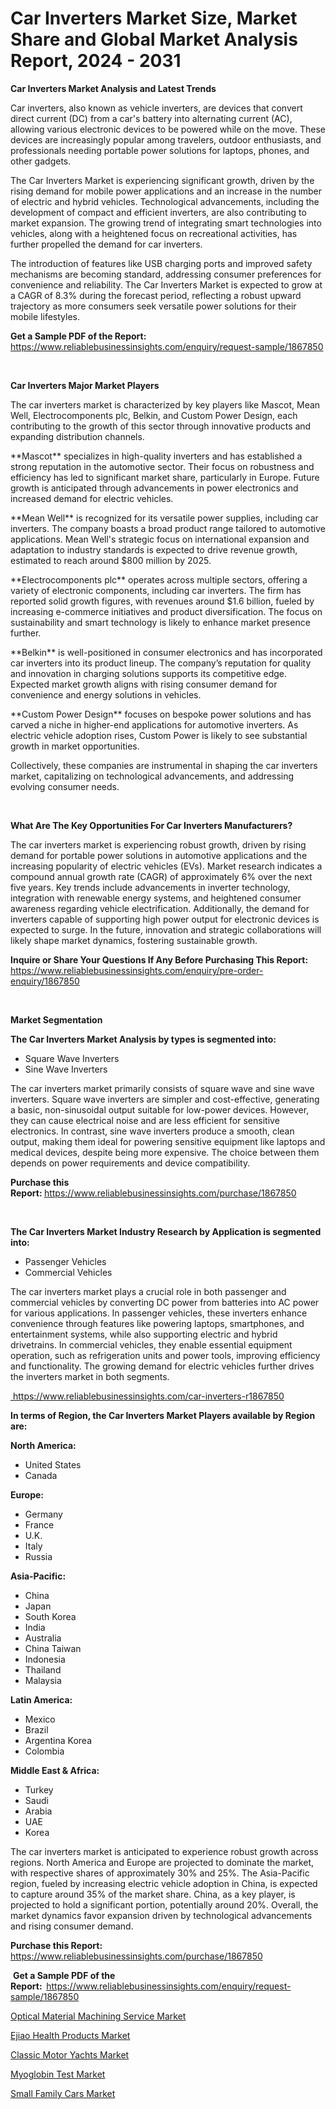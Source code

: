 <p><h1>Car Inverters Market Size, Market Share and Global Market Analysis Report, 2024 - 2031</h1></p><p><strong>Car Inverters Market Analysis and Latest Trends</strong></p>
<p><p>Car inverters, also known as vehicle inverters, are devices that convert direct current (DC) from a car's battery into alternating current (AC), allowing various electronic devices to be powered while on the move. These devices are increasingly popular among travelers, outdoor enthusiasts, and professionals needing portable power solutions for laptops, phones, and other gadgets.</p><p>The Car Inverters Market is experiencing significant growth, driven by the rising demand for mobile power applications and an increase in the number of electric and hybrid vehicles. Technological advancements, including the development of compact and efficient inverters, are also contributing to market expansion. The growing trend of integrating smart technologies into vehicles, along with a heightened focus on recreational activities, has further propelled the demand for car inverters.</p><p>The introduction of features like USB charging ports and improved safety mechanisms are becoming standard, addressing consumer preferences for convenience and reliability. The Car Inverters Market is expected to grow at a CAGR of 8.3% during the forecast period, reflecting a robust upward trajectory as more consumers seek versatile power solutions for their mobile lifestyles.</p></p>
<p><strong>Get a Sample PDF of the Report:&nbsp;</strong> <a href="https://www.reliablebusinessinsights.com/enquiry/request-sample/1867850?utm_campaign=1138&utm_medium=2&utm_source=Github&utm_content=ia&utm_term=02112024&utm_id=car-inverters">https://www.reliablebusinessinsights.com/enquiry/request-sample/1867850</a></p>
<p>&nbsp;</p>
<p><strong>Car Inverters Major Market Players</strong></p>
<p><p>The car inverters market is characterized by key players like Mascot, Mean Well, Electrocomponents plc, Belkin, and Custom Power Design, each contributing to the growth of this sector through innovative products and expanding distribution channels.</p><p>**Mascot** specializes in high-quality inverters and has established a strong reputation in the automotive sector. Their focus on robustness and efficiency has led to significant market share, particularly in Europe. Future growth is anticipated through advancements in power electronics and increased demand for electric vehicles.</p><p>**Mean Well** is recognized for its versatile power supplies, including car inverters. The company boasts a broad product range tailored to automotive applications. Mean Well's strategic focus on international expansion and adaptation to industry standards is expected to drive revenue growth, estimated to reach around $800 million by 2025.</p><p>**Electrocomponents plc** operates across multiple sectors, offering a variety of electronic components, including car inverters. The firm has reported solid growth figures, with revenues around $1.6 billion, fueled by increasing e-commerce initiatives and product diversification. The focus on sustainability and smart technology is likely to enhance market presence further.</p><p>**Belkin** is well-positioned in consumer electronics and has incorporated car inverters into its product lineup. The company’s reputation for quality and innovation in charging solutions supports its competitive edge. Expected market growth aligns with rising consumer demand for convenience and energy solutions in vehicles.</p><p>**Custom Power Design** focuses on bespoke power solutions and has carved a niche in higher-end applications for automotive inverters. As electric vehicle adoption rises, Custom Power is likely to see substantial growth in market opportunities.</p><p>Collectively, these companies are instrumental in shaping the car inverters market, capitalizing on technological advancements, and addressing evolving consumer needs.</p></p>
<p>&nbsp;</p>
<p><strong>What Are The Key Opportunities For Car Inverters Manufacturers?</strong></p>
<p><p>The car inverters market is experiencing robust growth, driven by rising demand for portable power solutions in automotive applications and the increasing popularity of electric vehicles (EVs). Market research indicates a compound annual growth rate (CAGR) of approximately 6% over the next five years. Key trends include advancements in inverter technology, integration with renewable energy systems, and heightened consumer awareness regarding vehicle electrification. Additionally, the demand for inverters capable of supporting high power output for electronic devices is expected to surge. In the future, innovation and strategic collaborations will likely shape market dynamics, fostering sustainable growth.</p></p>
<p><strong>Inquire or Share Your Questions If Any Before Purchasing This Report:</strong> <a href="https://www.reliablebusinessinsights.com/enquiry/pre-order-enquiry/1867850?utm_campaign=1138&utm_medium=2&utm_source=Github&utm_content=ia&utm_term=02112024&utm_id=car-inverters">https://www.reliablebusinessinsights.com/enquiry/pre-order-enquiry/1867850</a></p>
<p>&nbsp;</p>
<p><strong>Market Segmentation</strong></p>
<p><strong>The Car Inverters Market Analysis by types is segmented into:</strong></p>
<p><ul><li>Square Wave Inverters</li><li>Sine Wave Inverters</li></ul></p>
<p><p>The car inverters market primarily consists of square wave and sine wave inverters. Square wave inverters are simpler and cost-effective, generating a basic, non-sinusoidal output suitable for low-power devices. However, they can cause electrical noise and are less efficient for sensitive electronics. In contrast, sine wave inverters produce a smooth, clean output, making them ideal for powering sensitive equipment like laptops and medical devices, despite being more expensive. The choice between them depends on power requirements and device compatibility.</p></p>
<p><strong>Purchase this Report:&nbsp;</strong><a href="https://www.reliablebusinessinsights.com/purchase/1867850?utm_campaign=1138&utm_medium=2&utm_source=Github&utm_content=ia&utm_term=02112024&utm_id=car-inverters">https://www.reliablebusinessinsights.com/purchase/1867850</a></p>
<p>&nbsp;</p>
<p><strong>The Car Inverters Market Industry Research by Application is segmented into:</strong></p>
<p><ul><li>Passenger Vehicles</li><li>Commercial Vehicles</li></ul></p>
<p><p>The car inverters market plays a crucial role in both passenger and commercial vehicles by converting DC power from batteries into AC power for various applications. In passenger vehicles, these inverters enhance convenience through features like powering laptops, smartphones, and entertainment systems, while also supporting electric and hybrid drivetrains. In commercial vehicles, they enable essential equipment operation, such as refrigeration units and power tools, improving efficiency and functionality. The growing demand for electric vehicles further drives the inverters market in both segments.</p></p>
<p><a href="https://www.reliablebusinessinsights.com/car-inverters-r1867850?utm_campaign=1138&utm_medium=2&utm_source=Github&utm_content=ia&utm_term=02112024&utm_id=car-inverters">&nbsp;https://www.reliablebusinessinsights.com/car-inverters-r1867850</a></p>
<p><strong>In terms of Region, the Car Inverters Market Players available by Region are:</strong></p>
<p>
    <p> <strong> North America: </strong>
        <ul>
            <li>United States</li>
            <li>Canada</li>
        </ul>
        </p> 
    <p> <strong> Europe: </strong>
        <ul>
            <li>Germany</li>
            <li>France</li>
            <li>U.K.</li>
            <li>Italy</li>
            <li>Russia</li>
        </ul>
        </p> 
    <p> <strong> Asia-Pacific: </strong>
        <ul>
            <li>China</li>
            <li>Japan</li>
            <li>South Korea</li>
            <li>India</li>
            <li>Australia</li>
            <li>China Taiwan</li>
            <li>Indonesia</li>
            <li>Thailand</li>
            <li>Malaysia</li>
        </ul>
        </p> 
    <p> <strong> Latin America: </strong>
        <ul>
            <li>Mexico</li>
            <li>Brazil</li>
            <li>Argentina Korea</li>
            <li>Colombia</li>
        </ul>
        </p> 
    <p> <strong> Middle East & Africa: </strong>
        <ul>
            <li>Turkey</li>
            <li>Saudi</li>
            <li>Arabia</li>
            <li>UAE</li>
            <li>Korea</li>
        </ul>
    </p>
    </p>
<p><p>The car inverters market is anticipated to experience robust growth across regions. North America and Europe are projected to dominate the market, with respective shares of approximately 30% and 25%. The Asia-Pacific region, fueled by increasing electric vehicle adoption in China, is expected to capture around 35% of the market share. China, as a key player, is projected to hold a significant portion, potentially around 20%. Overall, the market dynamics favor expansion driven by technological advancements and rising consumer demand.</p></p>
<p><strong>Purchase this Report: </strong><a href="https://www.reliablebusinessinsights.com/purchase/1867850?utm_campaign=1138&utm_medium=2&utm_source=Github&utm_content=ia&utm_term=02112024&utm_id=car-inverters">https://www.reliablebusinessinsights.com/purchase/1867850</a></p>
<p>&nbsp;<strong>Get a Sample PDF of the Report:&nbsp;&nbsp;</strong><a href="https://www.reliablebusinessinsights.com/enquiry/request-sample/1867850?utm_campaign=1138&utm_medium=2&utm_source=Github&utm_content=ia&utm_term=02112024&utm_id=car-inverters">https://www.reliablebusinessinsights.com/enquiry/request-sample/1867850</a></p>
<p><strong></strong></p>
<p><p><a href="https://www.linkedin.com/pulse/optical-material-machining-service-market-size-share-trends-eqc0e?utm_campaign=1138&utm_medium=2&utm_source=Github&utm_content=ia&utm_term=02112024&utm_id=car-inverters">Optical Material Machining Service Market</a></p><p><a href="https://www.linkedin.com/pulse/strategic-roadmap-global-ejiao-health-products-market-insights-mgfme?utm_campaign=1138&utm_medium=2&utm_source=Github&utm_content=ia&utm_term=02112024&utm_id=car-inverters">Ejiao Health Products Market</a></p><p><a href="https://github.com/dave2as/Market-Research-Report-List-1/blob/main/classic-motor-yachts-market.md?utm_campaign=1138&utm_medium=2&utm_source=Github&utm_content=ia&utm_term=02112024&utm_id=car-inverters">Classic Motor Yachts Market</a></p><p><a href="https://issuu.com/reportprime-2/docs/myoglobin-test-market-size-2030.ppt_1ce705def83e61?utm_campaign=1138&utm_medium=2&utm_source=Github&utm_content=ia&utm_term=02112024&utm_id=car-inverters">Myoglobin Test Market</a></p><p><a href="https://github.com/khloet8sawender/Market-Research-Report-List-1/blob/main/small-family-cars-market.md?utm_campaign=1138&utm_medium=2&utm_source=Github&utm_content=ia&utm_term=02112024&utm_id=car-inverters">Small Family Cars Market</a></p></p>